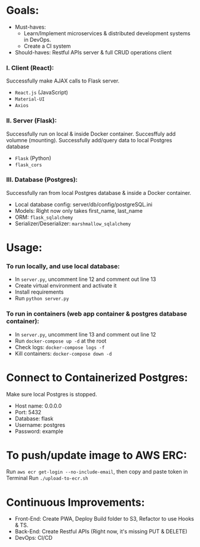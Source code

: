 # Goals:

- Must-haves: 
    * Learn/Implement microservices & distributed development systems in DevOps.
    * Create a CI system  
- Should-haves: Restful APIs server & full CRUD operations client

### I. Client (React):
Successfully make AJAX calls to Flask server.
* `React.js` (JavaScript)
* `Material-UI`
* `Axios`


### II. Server (Flask):
Successfully run on local & inside Docker container. Succesffuly add volumne (mounting). Successfully add/query data to local Postgres database

* `Flask` (Python)
* `flask_cors`

### III. Database (Postgres):
Successfully ran from local Postgres database & inside a Docker container.

* Local database config: server/db/config/postgreSQL.ini
* Models: Right now only takes first_name, last_name
* ORM: `flask_sqlalchemy`
* Serializer/Deserializer: `marshmallow_sqlalchemy`

# Usage:
### To run locally, and use local database:
- In `server.py`, uncomment line 12 and comment out line 13
- Create virtual environment and activate it
- Install requirements
- Run `python server.py`

### To run in containers (web app container & postgres database container):
- In `server.py`, uncomment line 13 and comment out line 12
- Run `docker-compose up -d` at the root
- Check logs: `docker-compose logs -f`
- Kill containers: `docker-compose down -d`

# Connect to Containerized Postgres:
Make sure local Postgres is stopped.
- Host name: 0.0.0.0
- Port: 5432
- Database: flask
- Username: postgres
- Password: example

# To push/update image to AWS ERC:
Run `aws ecr get-login --no-include-email`, then copy and paste token in Terminal
Run `./upload-to-ecr.sh`

# Continuous Improvements:
* Front-End: Create PWA, Deploy Build folder to S3, Refactor to use Hooks & TS.
* Back-End: Create Restful APIs (Right now, it's missing PUT & DELETE)
* DevOps: CI/CD